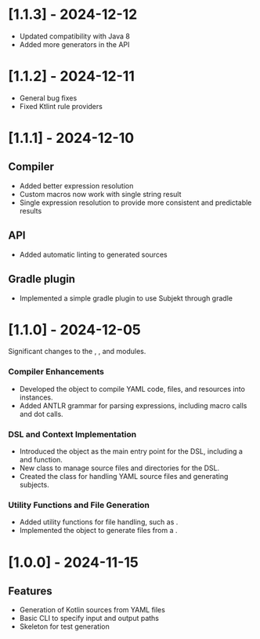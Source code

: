 
# [1.1.3] - 2024-12-12
- Updated compatibility with Java 8
- Added more generators in the API


# [1.1.2] - 2024-12-11
- General bug fixes
- Fixed Ktlint rule providers


# [1.1.1] - 2024-12-10
## Compiler
- Added better expression resolution
- Custom macros now work with single string result
- Single expression resolution to provide more consistent and predictable results

## API
- Added automatic linting to generated sources

## Gradle plugin
- Implemented a simple gradle plugin to use Subjekt through gradle


# [1.1.0] - 2024-12-05
Significant changes to the , , and  modules.

### Compiler Enhancements

- Developed the  object to compile YAML code, files, and resources into  instances.
- Added ANTLR grammar for parsing expressions, including macro calls and dot calls.

### DSL and Context Implementation

- Introduced the  object as the main entry point for the DSL, including a  and  function.
- New class to manage source files and directories for the DSL.
- Created the  class for handling YAML source files and generating subjects.

### Utility Functions and File Generation

- Added utility functions for file handling, such as .
- Implemented the  object to generate files from a .


# [1.0.0] - 2024-11-15
## Features
- Generation of Kotlin sources from YAML files
- Basic CLI to specify input and output paths
- Skeleton for test generation

